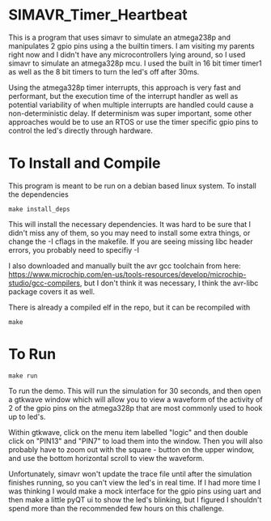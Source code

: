 # SIMAVR_Timer_Heartbeat
This is a program that uses simavr to simulate an atmega238p and manipulates 2 gpio pins using a the builtin timers. I am visiting my parents right now and I didn't have any microcontrollers lying around, so I used simavr to simulate an atmega328p mcu. I used the built in 16 bit timer timer1 as well as the 8 bit timers to turn the led's off after 30ms.

Using the atmega328p timer interrupts, this approach is very fast and performant, but the execution time of the interrupt handler as well as potential variability of when multiple interrupts are handled could cause a non-deterministic delay. If determinism was super important, some other approaches would be to use an RTOS or use the timer specific gpio pins to control the led's directly through hardware. 

# To Install and Compile
This program is meant to be run on a debian based linux system. To install the dependencies 
```
make install_deps
``` 
This will install the necessary dependencies. It was hard to be sure that I didn't miss any of them, so you may need to install some extra things, or change the -I cflags in the makefile. If you are seeing missing libc header errors, you probably need to specifiy -I<path to your avr-libc install>  

I also downloaded and manually built the avr gcc toolchain from here: https://www.microchip.com/en-us/tools-resources/develop/microchip-studio/gcc-compilers, but I don't think it was necessary, I think the avr-libc package covers it as well. 

There is already a compiled elf in the repo, but it can be recompiled with
```
make
```

# To Run
```
make run
```
To run the demo. This will run the simulation for 30 seconds, and then open a gtkwave window which will allow you to view a waveform of the activity of 2 of the gpio pins on the atmega328p that are most commonly used to hook up to led's. 

Within gtkwave, click on the menu item labelled "logic" and then double click on "PIN13" and "PIN7" to load them into the window. Then you will also probably have to zoom out with the square - button on the upper window, and use the bottom horizontal scroll to view the waveform. 

Unfortunately, simavr won't update the trace file until after the simulation finishes running, so you can't view the led's in real time. If I had more time I was thinking I would make a mock interface for the gpio pins using uart and then make a little pyQT ui to show the led's blinking, but I figured I shouldn't spend more than the recommended few hours on this challenge. 
